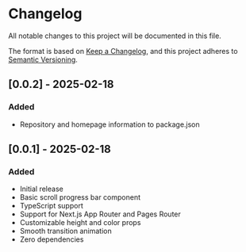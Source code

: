 # Changelog

All notable changes to this project will be documented in this file.

The format is based on [Keep a Changelog](https://keepachangelog.com/en/1.0.0/),
and this project adheres to [Semantic Versioning](https://semver.org/spec/v2.0.0.html).

## [0.0.2] - 2025-02-18

### Added
- Repository and homepage information to package.json

## [0.0.1] - 2025-02-18

### Added
- Initial release
- Basic scroll progress bar component
- TypeScript support
- Support for Next.js App Router and Pages Router
- Customizable height and color props
- Smooth transition animation
- Zero dependencies
